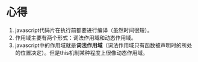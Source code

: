 # 心得
1. javascript代码片在执行前都要进行编译（虽然时间很短）。
2. 作用域主要有两个形式：词法作用域和动态作用域。
3. javascript中的作用域就是**词法作用域**（词法作用域只有函数被声明时的所处的位置决定）。但是this机制某种程度上很像动态作用域。

